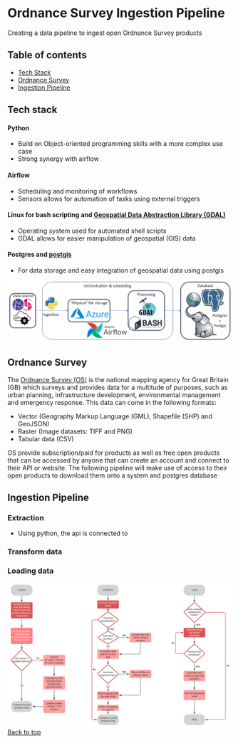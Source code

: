 # Ordnance Survey Ingestion Pipeline
Creating a data pipeline to ingest open Ordnance Survey products

## Table of contents
- [Tech Stack](https://github.com/SuperSalcedo22/os_open_pipeline#Ordnance-Survey)
- [Ordnance Survey](https://github.com/SuperSalcedo22/os_open_pipeline#Ordnance-Survey)
- [Ingestion Pipeline](https://github.com/SuperSalcedo22/os_open_pipeline#Ingestion-Pipeline)


## Tech stack
#### Python
- Build on Object-oriented programming skills with a more complex use case
- Strong synergy with airflow 
#### Airflow
- Scheduling and monitoring of workflows
- Sensors allows for automation of tasks using external triggers
#### Linux for bash scripting and [Geospatial Data Abstraction Library (GDAL)](https://gdal.org/index.html)
- Operating system used for automated shell scripts
- GDAL allows for easier manipulation of geospatial (GIS) data
#### Postgres and [postgis](https://postgis.net/)
- For data storage and easy integration of geospatial data using postgis

![alt text](https://github.com/SuperSalcedo22/os_open_pipeline/blob/main/pipeline_tech_stack.png "Tech Stack")

## Ordnance Survey
The [Ordnance Survey (OS)](https://www.ordnancesurvey.co.uk/) is the national mapping agency for Great Britain (GB) which surveys and provides data for a multitude of purposes, such as urban planning, infrastructure development, environmental management and emergency response. This data can come in the following formats:
- Vector (Geography Markup Language (GML), Shapefile (SHP) and GeoJSON)
- Raster (Image datasets: TIFF and PNG)
- Tabular data (CSV)

OS provide subscription/paid for products as well as free open products that can be accessed by anyone that can create an account and connect to their API or website. The following pipeline will make use of access to their open products to download them onto a system and postgres database

## Ingestion Pipeline
### Extraction 
- Using python, the api is connected to 

### Transform data


### Loading data

![alt text](https://github.com/SuperSalcedo22/os_open_pipeline/blob/main/pipeline_logic.png "Pipeline logic")
[Back to top](https://github.com/SuperSalcedo22/os_open_pipeline)
